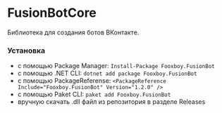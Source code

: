 # FusionBotCore
Библиотека для создания ботов ВКонтакте.

### Установка
- c помощью Package Manager: ```Install-Package Fooxboy.FusionBot```
- с помощью .NET CLI: ```dotnet add package Fooxboy.FusionBot```
- с помощью PackageReferense: ```<PackageReference Include="Fooxboy.FusionBot" Version="1.2.0" />```
- с помощью Paket CLI: ```paket add Fooxboy.FusionBot```
- вручную скачать .dll файл из репозитория в разделе Releases
